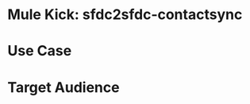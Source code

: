 Mule Kick: sfdc2sfdc-contactsync
======================

Use Case
========

Target Audience
===============